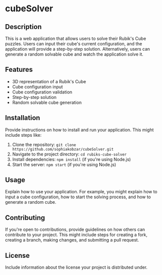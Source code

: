 # cubeSolver

## Description

This is a web application that allows users to solve their Rubik's Cube puzzles. Users can input their cube's current configuration, and the application will provide a step-by-step solution. Alternatively, users can generate a random solvable cube and watch the application solve it.

## Features

- 3D representation of a Rubik's Cube
- Cube configuration input
- Cube configuration validation
- Step-by-step solution
- Random solvable cube generation

## Installation

Provide instructions on how to install and run your application. This might include steps like:

1. Clone the repository: `git clone https://github.com/sophiakobzar/cubeSolver.git`
2. Navigate to the project directory: `cd rubiks-cube-solver`
3. Install dependencies: `npm install` (if you're using Node.js)
4. Start the server: `npm start` (if you're using Node.js)

## Usage

Explain how to use your application. For example, you might explain how to input a cube configuration, how to start the solving process, and how to generate a random cube.

## Contributing

If you're open to contributions, provide guidelines on how others can contribute to your project. This might include steps for creating a fork, creating a branch, making changes, and submitting a pull request.

## License

Include information about the license your project is distributed under.

